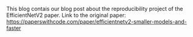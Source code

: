This blog contais our blog post about the reproducibility project of the EfficientNetV2 paper. 
Link to the original paper: https://paperswithcode.com/paper/efficientnetv2-smaller-models-and-faster
